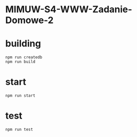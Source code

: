 # MIMUW-S4-WWW-Zadanie-Domowe-2

# building
```
npm run createdb
npm run build
```

# start
```
npm run start
```

# test
```
npm run test
```
